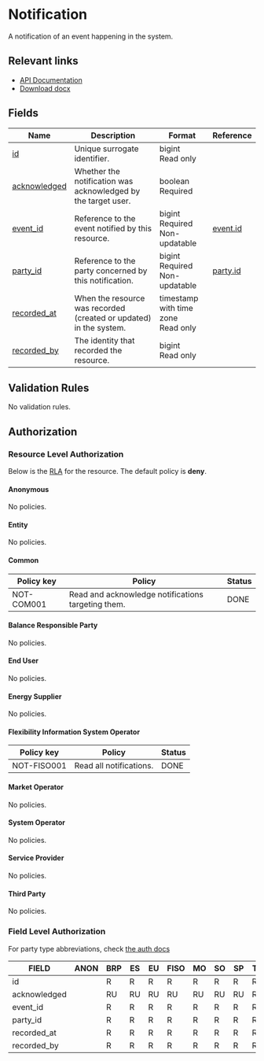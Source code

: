 # Notification

A notification of an event happening in the system.

## Relevant links

* [API Documentation](https://elhub.github.io/flex-information-system/api/v0/#/operations/list_notification)
* [Download docx](../download/notification.docx)

## Fields

| Name                                                                     | Description                                                        | Format                                 | Reference                     |
|--------------------------------------------------------------------------|--------------------------------------------------------------------|----------------------------------------|-------------------------------|
| <a name="field-id" href="#field-id">id</a>                               | Unique surrogate identifier.                                       | bigint<br/>Read only                   |                               |
| <a name="field-acknowledged" href="#field-acknowledged">acknowledged</a> | Whether the notification was acknowledged by the target user.      | boolean<br/>Required                   |                               |
| <a name="field-event_id" href="#field-event_id">event_id</a>             | Reference to the event notified by this resource.                  | bigint<br/>Required<br/>Non-updatable  | [event.id](event.md#field-id) |
| <a name="field-party_id" href="#field-party_id">party_id</a>             | Reference to the party concerned by this notification.             | bigint<br/>Required<br/>Non-updatable  | [party.id](party.md#field-id) |
| <a name="field-recorded_at" href="#field-recorded_at">recorded_at</a>    | When the resource was recorded (created or updated) in the system. | timestamp with time zone<br/>Read only |                               |
| <a name="field-recorded_by" href="#field-recorded_by">recorded_by</a>    | The identity that recorded the resource.                           | bigint<br/>Read only                   |                               |

## Validation Rules

No validation rules.

## Authorization

### Resource Level Authorization

Below is the [RLA](../technical/auth.md#resource-level-authorization-rla) for the
resource. The default policy is **deny**.

#### Anonymous

No policies.

#### Entity

No policies.

#### Common

| Policy key  | Policy                                             | Status |
|-------------|----------------------------------------------------|--------|
| NOT-COM001  | Read and acknowledge notifications targeting them. | DONE   |

#### Balance Responsible Party

No policies.

#### End User

No policies.

#### Energy Supplier

No policies.

#### Flexibility Information System Operator

| Policy key   | Policy                  | Status |
|--------------|-------------------------|--------|
| NOT-FISO001  | Read all notifications. | DONE   |

#### Market Operator

No policies.

#### System Operator

No policies.

#### Service Provider

No policies.

#### Third Party

No policies.

### Field Level Authorization

For party type abbreviations, check [the auth docs](../technical/auth.md#party-market-actors)

| FIELD        | ANON | BRP | ES | EU | FISO | MO | SO | SP | TP |
|--------------|------|-----|----|----|------|----|----|----|----|
| id           |      | R   | R  | R  | R    | R  | R  | R  | R  |
| acknowledged |      | RU  | RU | RU | RU   | RU | RU | RU | RU |
| event_id     |      | R   | R  | R  | R    | R  | R  | R  | R  |
| party_id     |      | R   | R  | R  | R    | R  | R  | R  | R  |
| recorded_at  |      | R   | R  | R  | R    | R  | R  | R  | R  |
| recorded_by  |      | R   | R  | R  | R    | R  | R  | R  | R  |
